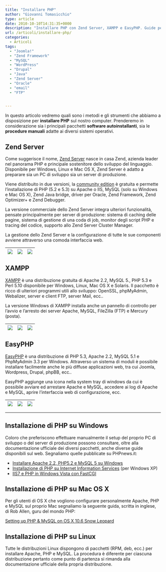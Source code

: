 ```yaml
---
title: "Installare PHP"
author: "Giovanni Tomasicchio"
type: article
date: 2010-10-10T14:31:35+0000
description: "Installare PHP con Zend Server, XAMPP e EasyPHP. Guide per l'installazione manuale di PHP su Windows, Linux e Mac OS X."
url: /articoli/installare-php/
categories:
  - Articoli
tags:
  - "Joomla!"
  - "Zend Framework"
  - "MySQL"
  - "WordPress"
  - "Drupal"
  - "Java"
  - "Zend Server"
  - "Oracle"
  - "email"
  - "FTP"

  
---
```

In questo articolo vedremo quali sono i metodi e gli strumenti che abbiamo a disposizione per **installare PHP** sul nostro computer. Prenderemo in considerazione sia i principali pacchetti **software autoinstallanti**, sia le **procedure manuali** adatte ai diversi sistemi operativi.

##  Zend Server

Come suggerisce il nome, [Zend Server](http://www.zend.com/en/products/server/) nasce in casa Zend, azienda leader nel panorama PHP e principale sostenitore dello sviluppo del linguaggio. Disponibile per Windows, Linux e Mac OS X, Zend Server è adatto a preparare sia un PC di sviluppo sia un server di produzione.

Viene distribuito in due versioni, la [community edition](http://www.zend.com/en/products/server-ce/index) è gratuita e permette l’installazione di PHP (5.2 e 5.3) su Apache o IIS, MySQL (solo su Windows e Mac OS X), Zend Java bridge, driver per Oracle, Zend Framework, Zend Optimizer+ e Zend Debugger.

La versione commerciale dello Zend Server integra ulteriori funzionalità, pensate principalmente per server di produzione: sistema di caching delle pagine, sistema di gestione di una coda di job, monitor degli script PHP e tracing del codice, supporto allo Zend Server Cluster Manager.

La gestione dello Zend Server e la configurazione di tutte le sue componenti avviene attraverso una comoda interfaccia web.

 | [![](/images/stories/Articoli/installare_php/zend_server/T01.jpg)](</images/stories/Articoli/installare_php/zend_server/01 setup di zend server.jpg>) | [![](/images/stories/Articoli/installare_php/zend_server/T02.jpg)](</images/stories/Articoli/installare_php/zend_server/02 interfaccia web di zend server.jpg>) | [![](/images/stories/Articoli/installare_php/zend_server/T03.jpg)](</images/stories/Articoli/installare_php/zend_server/03 estensioni di php.jpg>) |
|---|---|---|

##  XAMPP

[XAMPP](http://www.apachefriends.org) è una distribuzione gratuita di Apache 2.2, MySQL 5., PHP 5.3 e Perl 5.10 disponibile per Windows, Linux, Mac OS X e Solaris. Il pacchetto è ricco di ulteriori programmi utili allo sviluppo: OpenSSL, phpMyAdmin, Webalizer, server e client FTP, server Mail, ecc..

La versione Windows di XAMPP installa anche un pannello di controllo per l’avvio e l’arresto dei server Apache, MySQL, FileZilla (FTP) e Mercury (posta).

 | [![](/images/stories/Articoli/installare_php/xampp/T01.jpg)](</images/stories/Articoli/installare_php/xampp/01 setup di XAMPP.jpg>) | [![](/images/stories/Articoli/installare_php/xampp/T02.jpg)](</images/stories/Articoli/installare_php/xampp/02 pannello di controllo di XAMPP.jpg>) | [![](/images/stories/Articoli/installare_php/xampp/T03.jpg)](</images/stories/Articoli/installare_php/xampp/03 interfaccia web.jpg>) |
|---|---|---|

##  EasyPHP

[EasyPHP](http://www.easyphp.org/) è una distribuzione di PHP 5.3, Apache 2.2, MySQL 5.1 e PhpMyAdmin 3.3 per Windows. Attraverso un sistema di moduli è possibile installare facilmente anche le più diffuse applicazioni web, tra cui Joomla, Wordpress, Drupal, phpBB, ecc..

EasyPHP aggiunge una icona nella system tray di windows da cui è possibile avviare ed arrestare Apache e MySQL, accedere ai log di Apache e MySQL, aprire l’interfaccia web di configurazione, ecc.

 | [![](/images/stories/Articoli/installare_php/easyphp/T1.jpg)](/images/stories/Articoli/installare_php/easyphp/easyphp_1.jpg) | [![](/images/stories/Articoli/installare_php/easyphp/T2.jpg)](/images/stories/Articoli/installare_php/easyphp/easyphp_2.jpg) | [![](/images/stories/Articoli/installare_php/easyphp/T3.jpg)](/images/stories/Articoli/installare_php/easyphp/easyphp_3.jpg) |
|---|---|---|

- - - - - -

##  Installazione di PHP su Windows

Coloro che preferiscono effettuare manualmente il setup del proprio PC di sviluppo o del server di produzione possono consultare, oltre alla documentazione ufficiale dei diversi pacchetti, anche diverse guide disponibili sul web. Segnaliamo quelle pubblicate su PHPnews.it:

- [Installare Apache 2.2, PHP5.2 e MySQL 5 su Windows](http://www.phpnews.it/articoli/installare-apache-22-php-52-e-mysql-5-su-windows/)
- [Installazione di PHP su Internet Information Services](http://www.phpnews.it/articoli/installazione-di-php-su-internet-information-services/) (per Windows XP)
- [IIS7 e PHP in Windows Vista con FastCGI](http://www.phpnews.it/articoli/iis-7-e-php-in-windows-vista-con-fastcgi/)
 
##  Installazione di PHP su Mac OS X

Per gli utenti di OS X che vogliono configurare personalmente Apache, PHP e MySQL sul proprio Mac segnaliamo la seguente guida, scritta in inglese, di Rob Allen, guru del mondo PHP:

[Setting up PHP &amp; MySQL on OS X 10.6 Snow Leopard](http://akrabat.com/php/setting-up-php-mysql-on-os-x-10-6-snow-leopard/)

##  Installazione di PHP su Linux

Tutte le distribuzioni Linux dispongono di pacchetti (RPM, deb, ecc.) per installare Apache, PHP e MySQL. La procedura è diferente per ciascuna distribuzione pertanto come punto di partenza si rimanda alla documentazione ufficiale della propria distribuzione.